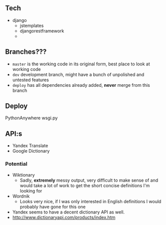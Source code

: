 ## Tech

- django
    - jstemplates
    - djangorestframework
    -

## Branches???

- `master` is the working code in its original form, best place to look at working code
- `dev` development branch, might have a bunch of unpolished and untested features
- `deploy` has all dependencies already added, **never** merge from this branch

## Deploy

PythonAnywhere wsgi.py

## API:s

- Yandex Translate
- Google Dictionary

### Potential

- Wiktionary
    - Sadly, **extremely** messy output, very difficult to make sense of and
    would take a lot of work to get the short concise definitions I'm looking for
- Wordnik
    - Looks very nice, if I was only interested in English definitions I would
    probably have gone for this one
- Yandex seems to have a decent dictionary API as well.
- http://www.dictionaryapi.com/products/index.htm
